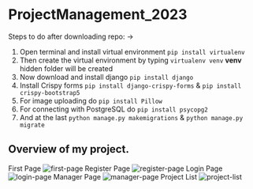 # ProjectManagement_2023

Steps to do after downloading repo: ->
1) Open terminal and install virtual environment `pip install virtualenv`
2) Then create the virtual environment by typing `virtualenv venv` **venv** hidden folder will be created
3) Now download and install django `pip install django`
4) Install Crispy forms `pip install django-crispy-forms` & `pip install crispy-bootstrap5`
5) For image uploading do `pip install Pillow`
6) For connecting with PostgreSQL do `pip install psycopg2`
7) And at the last `python manage.py makemigrations` & `python manage.py migrate`

## Overview of my project.

First Page
![first-page](https://user-images.githubusercontent.com/90546286/229265605-6b7df75e-e4fe-4535-841d-17ecbc2eabe5.png)
Register Page
![register-page](https://user-images.githubusercontent.com/90546286/229265604-9b614130-362d-4ad0-9437-3a671296f425.jpeg)
Login Page
![login-page](https://user-images.githubusercontent.com/90546286/229265603-74adf226-5ce2-4e9a-89d9-e25576ab4595.png)
Manager Page
![manager-page](https://user-images.githubusercontent.com/90546286/229265602-a2bb0f1a-4e82-43a3-96fe-5e25f0a4d0af.jpeg)
Project List
![project-list](https://user-images.githubusercontent.com/90546286/229265607-5f144abf-e4c0-4e74-9212-b9299de57513.jpeg)
